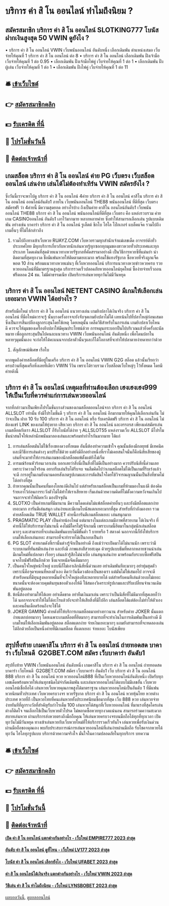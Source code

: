 # บริการ ค่า สิ โน ออนไลน์ ทำไมถึงนิยม ?
## สมัครสมาชิก บริการ ค่า สิ โน ออนไลน์ SLOTKING777 โบนัสฝากเงินสูงสุด 50 VWIN ดูยังไง ?
• บริการ ค่า สิ โน ออนไลน์ VWIN เว็บพนันออนไลน์ อันดับหนึ่ง เลือกเดิมพัน ตำแหน่งเสมอ เว็บจ่ายให้คุณที่ 1 บริการ ค่า สิ โน ออนไลน์ ต่อ 8
• บริการ ค่า สิ โน ออนไลน์ เลือกเดิมพัน ฝั่งเจ้ามือ เว็บจ่ายให้คุณที่ 1 ต่อ 0.95
• เลือกเดิมพัน ฝั่งเจ้ามือไพ่คู่ เว็บจ่ายให้คุณที่ 1 ต่อ 1
• เลือกเดิมพัน ฝั่งผู้เล่น เว็บจ่ายให้คุณที่ 1 ต่อ 1
• เลือกเดิมพัน ฝั่งไพ่คู่ เว็บจ่ายให้คุณที่ 1 ต่อ 11

## 🛎 [เข้าเว็บไซต์](https://bit.ly/3SdLNi2)
## 👉 [สมัครสมาชิกคลิก](https://bit.ly/3SdLNi2)
## 💵 [รับเครดิต ที่นี่](https://bit.ly/3dyRKHj)
## 👑 [โปรโมชั่นวันนี้](https://bit.ly/3dyRKHj)
## 📱 [ติดต่อเจ้าหน้าที่](https://bit.ly/3dyRKHj)

## เกมสล็อต บริการ ค่า สิ โน ออนไลน์ ค่าย PG เว็บตรง เว็บสล็อต ออนไลน์ เล่นง่าย เล่นได้ไม่ต้องทำเทิร์น VWIN สมัครยังไง ?
ซึ่งวันนี้เราจะพาไปดู บริการ ค่า สิ โน ออนไลน์ 4ค่าย บริการ ค่า สิ โน ออนไลน์ คาสิโน บริการ ค่า สิ โน ออนไลน์ ออนไลน์อันดับ1 ภายใน เว็บพนันออนไลน์ THE88 พนันออนไลน์ ที่ดีที่สุด เว็บตรงสมัครฟรี ว่า 4ค่ายนี้ มีความสุดยอด อย่างไรบ้าง ถึงเป็นค่าย คาสิโน ออนไลน์อันดับ1
เว็บพนันออนไลน์ THE88 บริการ ค่า สิ โน ออนไลน์ พนันออนไลน์ที่ดีที่สุด เว็บตรง คือ แหล่งรวบรวม ค่ายเกม CASINOออนไลน์ อันดับ1 เอาไว้มากมาย หลากหลายค่าย ซึ่งทำให้สามารถเลือกเล่น รูปแบบเดิมพัน อย่างเช่น บาคาร่า บริการ ค่า สิ โน ออนไลน์ รูเล็ตต์ ซิกโบ ไฮโล โป๊กเกอร์ แบล็คแจ๊ค รวมไปถึงเกมอื่นๆ ที่ไม่ได้กล่าวถึง
1. รวมไปถึงทางเข้าเว็บหวย RUAYZ.COM เว็บหวยรวมทุกสำนักเจ้าแม่เลขเด็ด อาจารย์ดังทั่วประเทศไทย มีทุกบริการเกี่ยวกับหวยนักเล่นหวยรู้ทุกซอกทุกมุมของขาวหวยทั่วประเทศและทุกประเภท โดดเด่นที่สุดด้วยแนวทางหวยรัฐบาลที่คัดสรรมาอย่างดี เป็นวิธีการหวยซีที่แม่นยำ น่าติดตามที่สุดทุกงวด ชื่อมีแฟนหวยให้ติดตามเยอะมาก พร้อมใช้แทงรัฐบาล ซื้อหวยที่จริงถูกแจ็คพอต 10 ล้าน พร้อมแนวทางหวยแม่นๆ ที่เว็บหวยออนไลน์ บริการแนวทางหวยข่าวหวยครบ รวยหวยออนไลน์ที่มีมาตรฐานสูงสุด บริการรวดเร็วปลอดภัยหวยออนไลน์ยุคใหม่ ซื้อง่ายจ่ายเร็วถอนฟรีตลอด 24 ชม. ไม่มีค่าธรรมเนีย เปิดบริการเล่นหวยทุกวันไม่มีวันหยุด

## บริการ ค่า สิ โน ออนไลน์ NETENT CASINO มีเกมให้เลือกเล่นเยอะมาก VWIN ได้อย่างไร ?
สำหรับมือใหม่ บริการ ค่า สิ โน ออนไลน์ แนวทางเล่น เกมยิงปลาได้เงินจริง บริการ ค่า สิ โน ออนไลน์ ที่มือใหม่ควรจะรู้ นั้นบางครั้งอาจจะยังจับจุดเกมยิงปลาไม่ได้ เลยเน้นไปที่ปลาใหญ่ก่อนเสมอ ซึ่งเป็นการสิ้นเปลืองลูกกระสุนโดยใช้เหตุ โดยเหตุนั้น เคล็ดวิธีสำหรับในการเล่น เกมยิงปลาเว็บไหนดี ควรจะให้มุมของเครื่องยิงปลาให้มีคุณประโยชน์ด้วย การหมุนกระบอกปืนไปบริเวณแล้วยิ่งครั้งละนัดหมาย เพื่อลูกกระสุนปืนไปคนละแนวทาง VWIN เว็บพนันออนไลน์ อันดับหนึ่ง เพื่อโดนปลาในหลายๆมุมนั่นเอง จะก่อให้ได้คะแนนจากปลาตัวนั้นๆและก็ได้โอกาสที่จะทำให้ปลาตายง่ายดายกว่าด้วย
1. สัญลักษณ์พิเศษ เรือใบ

หากพูดถึงค่ายสล็อตที่มีอยู่ในเครือ บริการ ค่า สิ โน ออนไลน์ VWIN G2G สล็อต แล้วนั้นเรียกว่าครบถ้วนที่สุดเครือหึ่งเลยทีเดียว VWIN วีวิน เพราะได้รวบรวม เว็บสล็อตเว็บใหญ่ๆ ไว้ทั้งหมด โดยมีค่ายดังนี้

## บริการ ค่า สิ โน ออนไลน์ เหตุผลที่ท่านต้องเลือก เฮงเฮงเฮง999 ให้เป็นเว็บที่ควรค่าแก่การเล่นหวยออนไลน์
จากที่กล่าวมาเป็นเพียงโปรโมชั่นบางส่วนของเกมสล็อตออนไลน์จาก บริการ ค่า สิ โน ออนไลน์ ALLSLOT เท่านั้น ยังมีโปรโมชั่นดี ๆ บริการ ค่า สิ โน ออนไลน์ อีกมากมายให้คุณได้เลือกเล่นกัน ไม่ว่าจะเป็น ฝาก 10 รับ 100 บริการ ค่า สิ โน ออนไลน์ หรือ รับเครดิตฟรี บริการ ค่า สิ โน ออนไลน์ ไม่ต้องแชร์ LINK ของเกมให้ยุ่งยาก เสียเวลา บริการ ค่า สิ โน ออนไลน์ และอรรถรส เพียงแค่สมัครเล่นเกมสล็อตกับเรา ALLSLOT ก็รับโบนัสได้ง่าย ๆ
ALLSLOT55 แหล่งรวมเว็บ ALLSLOT มีโปรโมชั่นน่าสนใจให้เหล่านักพนันมาลองเล่นและพร้อมทำกำไรกันมากมาย ได้แก่
1. การเล่นสล็อตมันไม่ใช้เรื่องของดวงทั้งหมด อันนี้ต้องทำความเข้าใจ คุณนั้นต้องมีกลยุทธ์ มีเทคนิค และมีวิธีการเล่นต่างๆ มาปรับใช้ด้วย แต่ยังมีอีกอย่างหนึ่งที่เราไม่เคยสนใจนั่นก็คือนิสัยเสียของผู้เล่นที่จะมาทำให้การเล่นเกมของนักสล็อตแพ้ตั้งแต่ยังไม่เริ่ม
2. อารมณ์ร้อนหัวร้อนเวลาเล่น บอกเลยว่าสิ่งนี่เป็นสิ่งที่ไม่ดีเป็นอย่างมาก ควรปรับนิสัยนี้ด่วนเลย เพราะว่าความใจร้อน อยากรีบเล่นรีบได้รีบจบ จนลืมคิดไปว่าเกมสล็อตไม่ได้เป็นเกมที่รีบเร่งแล้วจะดี การอยู่ในเกมยิ่งนานคอยสังเกตรูปเกมและการตัดสินใจโดยใช้วิจารณญาณนั้นเป็นสิ่งที่ขาดไม่ได้อย่างที่สุด
3. ถ้าหากคุณนั้นเป็นคนที่มองโลกแง่ดีเกินไป แต่สำหรับเกมสล็อตเป็นเกมที่ห้ามมองในแง่ดี ต้องคิดร้ายเอาไว้ก่อนการระวังตัวไม่ได้ทำให้เราเสียหาย เริ่มเล่นด้วยความคิดที่ไม่ตั้งความหวังจนเกินไปจนอาจจะทำให้ผิดหวัง มองปัจจุบัน
4. SLOTXO เป็นค่ายเกมที่มีมานาน มีความโดดเด่นไม่แพ้สล็อตค่ายอื่นๆ และยังมีสล็อตแตกง่ายเยอะมาก การันตีเล่นสนุก เล่นง่ายและมีเกมโบนัสแตกเยอะมากที่สุด สำหรับที่กำลังมองหา รวมค่ายสล็อตเติม TRUE WALLET ค่ายนี้การันตีเกมสล็อตเยอะ เล่นสนุกมาก
5. PRAGMATIC PLAY เป็นค่ายน้องใหม่ แต่มาแรงในแต่ละเกมมีภาพที่สวยงาม ได้เงินจริง ที่ค่ายนี้ได้ให้บริการมาไม่นานนี้ คงไม่มีใครไม่รู้จักเกมนี้ เพราะเกมนี้ฮิตมาในกลุ่มนักเล่นสล็อตมากๆ และสามารถที่จะเล่นเดิมพันแบบไม่มีขั้นต่ำ 1 บาทหรือ 1 สตางค์ นอกจากนี้ก็ยังให้บริการเกมให้เลือกเล่นเยอะ สามารถที่จะทำรายได้เป็นกอบเป็นกำ
6. PG SLOT ค่ายเกมดังที่เรานั้นต่างรู้จักเป็นอย่างดี ถึงแม้ว่าจะเปิดมาได้ไม่นานนัก เพราะว่ามีระบบเกมที่ทันสมัยเล่นง่าย และยังมี ภาพแสงสีสวยสะดุด ด้วยรูปแบบธีมที่หลากหลายชวนน่าเล่น มีเกมใหม่ที่แปลกตา เรื่อยๆ เล่นแล้วรู้สึกไม่น่าเบื่อ เล่นสนุกเล่นง่าย มาพร้อมกับระบบซื้อฟรีสปิน แจกโบนัฟรีสปินอีกด้วย ซึ่งแจกหนัดจัดเต็มมากๆ
7. เป็นคนใจใหญ่หน้าใหญ่ แบบนี่ก็ไม่เอาเลิกนิสัยนี้ด่วนเลย อย่าเดิมพันทีละมากๆ อย่าทุ่มสุดตัว เพราะนี่คือจุดจบคนที่หลงตัวเอง คิดว่าวันนี้ดวงต้องเป็นของเรา แต่มันไม่ใช่เสมอไป อาจจะดีสำหรับคนที่มีทุนสูงหลายหมื่นที่จะใจใหญ่ลงทีละหลายบาทได้ แต่สำหรับคนทีเล่นด้วยงบไม่เยอะขนาดนั้นจะต้องควบคุมต้นทุนของตัวเองให้ดี ใช้สมองวิเคราะห์รูปเกมและปรับเปลี่ยนจำนวนเดิมพันอยู่ตลอด
8. ข้อนี่ต้องทำตามให้ได้เลย อย่าเด็ดขาด อย่ายืมเงินมาเล่น เพราะว่าเป็นนิสัยที่ไม่ดีมากที่สุดเลยก็ว่าได้ นอกจากจะทำให้ไม่ได้อะไรแล้วยังจะทำให้เสียสิ่งที่มีไปอีก เล่นสล็อตได้แต่ต้องไม่ทำให้ตัวเองและคนอื่นเดือดร้อนถึงจะใช้ได้
9. JOKER GAMING ค่ายดังที่ให้บริการเกมสล็อตมาอย่างยาวนาน สำหรับค่าย JOKER นั้นแตกง่ายแตกบ่อยมากๆ โดยเฉพาะเกมสล็อตที่ฮิตมากๆ สามารถที่จะทำเงินในการเดิมพันเป็นอย่างดี มีเกมใหม่ให้เลือกเดิมพันอยู่ตลอด สล็อตแตกง่าย จ่ายเงินเยอะมากๆ แถมยังสามารถที่จะทดลองเล่นได้อีกด้วยถือเป็นหนึ่งค่ายที่มีเกมสล็อต ที่แตกเยอะ จ่ายเยอะ โบนัสเพียบ

## สรุปทิ้งท้าย เกมคาสิโน บริการ ค่า สิ โน ออนไลน์ ถ่ายทอดสด บาคาร่า เว็บไหนดี  G2GBET.COM สมัคร เว็บบาคาร่า อันดับ1
สรุปทิ้งท้าย VWIN เว็บพนันออนไลน์ อันดับหนึ่ง เกมคาสิโน บริการ ค่า สิ โน ออนไลน์ ถ่ายทอดสด บาคาร่า เว็บไหนดี  G2GBET.COM สมัคร เว็บบาคาร่า อันดับ1 เว็บ บริการ ค่า สิ โน ออนไลน์ 888 บริการ ค่า สิ โน ออนไลน์ หวย หวยออนไลน์888 ที่เป็นเว็บหวยออนไลน์อันดับหนึ่ง เปิดรับทุกเลขเด็ดพร้อมหวยให้เล่นทุกชนิดไม่จำกัดเดิมพัน และเล่นหวยออนไลน์ได้แบบไม่มีเลขอั้น เว็บหวยออนไลน์เชื่อถือได้ เล่นหวยเว็บหวยคุณภาพสูงได้มาตราฐาน เล่นหวยออนไลน์เป็นอันดับ 1 ที่มีแฟนหวยนิยมทั่วประเทศ เว็บหวยครบวงจร หวยรัฐบาล บริการ ค่า สิ โน ออนไลน์ หวยหุ้นไทย หวยต่างประเทศ หวยยี่กี เป็นหวยไทยที่คนเล่นหวยทั้งประเทศนิยมซื้อมากที่สุด เว็บ 888 หวย เล่นหวยจ่ายง่ายทันทีที่ถูกรางวัลที่สำคัญรับกำไรเต็ม 100 เล่นหวยได้สนุกที่เว็บหวยออนไลน์ ที่มาแรงที่สุดใครเล่นต่างก็ติดใจ จนเลือกใช้เป็นเว็บหวยตัวโปรด ไม่พลาดซื้อหวยทุกงวดแน่นอน สามารถร่วมความสะดวกสบายเล่นหวย ผ่านบริการส่งหวยตรงถึงมือถือคุณ ให้เล่นหวยครบวงจรบนมือถือได้ทุกที่ทุกเวลา เปิดทุกวันไม่มีวันหยุด ทางเข้าเล่นหวยกับเว็บหวยใหม่ที่ให้บริการรวดเร็วทันใจ เล่นหวยเพื่อรับเงินด่วนผ่านมือถือของคุณเอง พบกับประสบการณ์การเล่นหวยออนไลน์ที่เล่นง่ายผ่านมือถือ รับโชคจากหวยได้ทุกวัน ไฮโลทุกรูปแบบ บริการด้วยความจริงใจ มั่นใจในความปลอดภัยในทุกบริการ
บทความ

## 🛎 [เข้าเว็บไซต์](https://bit.ly/3SdLNi2)
## 👉 [สมัครสมาชิกคลิก](https://bit.ly/3SdLNi2)
## 💵 [รับเครดิต ที่นี่](https://bit.ly/3dyRKHj)
## 👑 [โปรโมชั่นวันนี้](https://bit.ly/3dyRKHj)
## 📱 [ติดต่อเจ้าหน้าที่](https://bit.ly/3dyRKHj)

#### [เปิด ค่า สิ โน ออนไลน์ แตกต่างกันอย่างไร - เว็บใหม่ EMPIRE777 2023 ล่าสุด](https://atom.io/themes/เปิด%20ค่า%20สิ%20โน%20ออนไลน์%20แตกต่างกันอย่างไร%20-%20เว็บใหม่%20empire777%202023%20ล่าสุด)
#### [อันดับ ค่า สิ โน ออนไลน์ ดูที่ไหน - เว็บใหม่ LV177 2023 ล่าสุด](https://atom.io/themes/อันดับ%20ค่า%20สิ%20โน%20ออนไลน์%20ดูที่ไหน%20-%20เว็บใหม่%20lv177%202023%20ล่าสุด)
#### [โบนัส ค่า สิ โน ออนไลน์ เลือกยังไง - เว็บใหม่ UFABET 2023 ล่าสุด](https://atom.io/themes/โบนัส%20ค่า%20สิ%20โน%20ออนไลน์%20เลือกยังไง%20-%20เว็บใหม่%20ufabet%202023%20ล่าสุด)
#### [ค่า สิ โน ออนไลน์ได้เงินจริง แตกต่างกันอย่างไร - เว็บใหม่ VWIN 2023 ล่าสุด](https://atom.io/themes/ค่า%20สิ%20โน%20ออนไลน์ได้เงินจริง%20แตกต่างกันอย่างไร%20-%20เว็บใหม่%20vwin%202023%20ล่าสุด)
#### [วิธีเล่น ค่า สิ โน ทำไมถึงนิยม - เว็บใหม่ LYNSBOBET 2023 ล่าสุด](https://atom.io/themes/วิธีเล่น%20ค่า%20สิ%20โน%20ทำไมถึงนิยม%20-%20เว็บใหม่%20lynsbobet%202023%20ล่าสุด)

[ผลบอลวันนี้](https://siamsport.tv "ผลบอลวันนี้"), [ดูบอลออนไลน์](https://siamsport.tv/ดูบอลสด "ดูบอลออนไลน์")